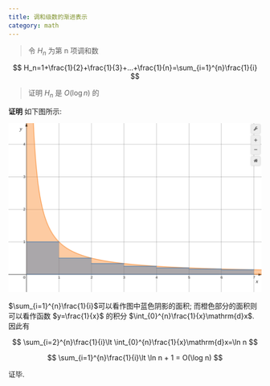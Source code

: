 ```yaml
---
title: 调和级数的渐进表示
category: math
---
```

> 令 $H_n$ 为第 n 项调和数
>
$$
H_n=1+\frac{1}{2}+\frac{1}{3}+...+\frac{1}{n}=\sum_{i=1}^{n}\frac{1}{i}
$$
>
> 证明 $H_n$ 是 $O(\log n)$ 的

**证明** 如下图所示:

![img](/assets/images/harmonic-series_1.png)

$\sum_{i=1}^{n}\frac{1}{i}$可以看作图中蓝色阴影的面积; 而橙色部分的面积则可以看作函数 $y=\frac{1}{x}$ 的积分 $\int_{0}^{n}\frac{1}{x}\mathrm{d}x$. 因此有

$$
\sum_{i=2}^{n}\frac{1}{i}\lt \int_{0}^{n}\frac{1}{x}\mathrm{d}x=\ln n
$$

$$
\sum_{i=1}^{n}\frac{1}{i}\lt \ln n + 1 = O(\log n)
$$

证毕.